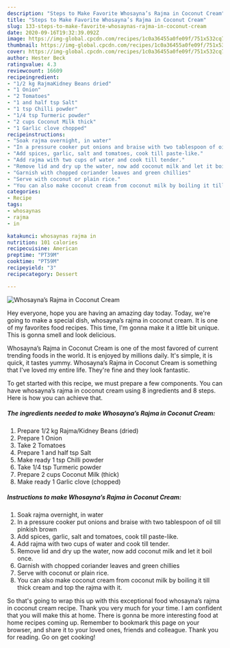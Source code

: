 ```yaml
---
description: "Steps to Make Favorite Whosayna’s Rajma in Coconut Cream"
title: "Steps to Make Favorite Whosayna’s Rajma in Coconut Cream"
slug: 133-steps-to-make-favorite-whosaynas-rajma-in-coconut-cream
date: 2020-09-16T19:32:39.092Z
image: https://img-global.cpcdn.com/recipes/1c0a36455a0fe09f/751x532cq70/whosaynas-rajma-in-coconut-cream-recipe-main-photo.jpg
thumbnail: https://img-global.cpcdn.com/recipes/1c0a36455a0fe09f/751x532cq70/whosaynas-rajma-in-coconut-cream-recipe-main-photo.jpg
cover: https://img-global.cpcdn.com/recipes/1c0a36455a0fe09f/751x532cq70/whosaynas-rajma-in-coconut-cream-recipe-main-photo.jpg
author: Hester Beck
ratingvalue: 4.3
reviewcount: 16609
recipeingredient:
- "1/2 kg RajmaKidney Beans dried"
- "1 Onion"
- "2 Tomatoes"
- "1 and half tsp Salt"
- "1 tsp Chilli powder"
- "1/4 tsp Turmeric powder"
- "2 cups Coconut Milk thick"
- "1 Garlic clove chopped"
recipeinstructions:
- "Soak rajma overnight, in water"
- "In a pressure cooker put onions and braise with two tablespoon of oil till pinkish brown"
- "Add spices, garlic, salt and tomatoes, cook till paste-like."
- "Add rajma with two cups of water and cook till tender."
- "Remove lid and dry up the water, now add coconut milk and let it boil once."
- "Garnish with chopped coriander leaves and green chillies"
- "Serve with coconut or plain rice."
- "You can also make coconut cream from coconut milk by boiling it till thick cream and top the rajma with it."
categories:
- Recipe
tags:
- whosaynas
- rajma
- in

katakunci: whosaynas rajma in 
nutrition: 101 calories
recipecuisine: American
preptime: "PT39M"
cooktime: "PT59M"
recipeyield: "3"
recipecategory: Dessert

---
```



![Whosayna’s Rajma in Coconut Cream](https://img-global.cpcdn.com/recipes/1c0a36455a0fe09f/751x532cq70/whosaynas-rajma-in-coconut-cream-recipe-main-photo.jpg)

Hey everyone, hope you are having an amazing day today. Today, we're going to make a special dish, whosayna’s rajma in coconut cream. It is one of my favorites food recipes. This time, I'm gonna make it a little bit unique. This is gonna smell and look delicious.



Whosayna’s Rajma in Coconut Cream is one of the most favored of current trending foods in the world. It is enjoyed by millions daily. It's simple, it is quick, it tastes yummy. Whosayna’s Rajma in Coconut Cream is something that I've loved my entire life. They're fine and they look fantastic.


To get started with this recipe, we must prepare a few components. You can have whosayna’s rajma in coconut cream using 8 ingredients and 8 steps. Here is how you can achieve that.

<!--inarticleads1-->

##### The ingredients needed to make Whosayna’s Rajma in Coconut Cream:

1. Prepare 1/2 kg Rajma/Kidney Beans (dried)
1. Prepare 1 Onion
1. Take 2 Tomatoes
1. Prepare 1 and half tsp Salt
1. Make ready 1 tsp Chilli powder
1. Take 1/4 tsp Turmeric powder
1. Prepare 2 cups Coconut Milk (thick)
1. Make ready 1 Garlic clove (chopped)




<!--inarticleads2-->

##### Instructions to make Whosayna’s Rajma in Coconut Cream:

1. Soak rajma overnight, in water
1. In a pressure cooker put onions and braise with two tablespoon of oil till pinkish brown
1. Add spices, garlic, salt and tomatoes, cook till paste-like.
1. Add rajma with two cups of water and cook till tender.
1. Remove lid and dry up the water, now add coconut milk and let it boil once.
1. Garnish with chopped coriander leaves and green chillies
1. Serve with coconut or plain rice.
1. You can also make coconut cream from coconut milk by boiling it till thick cream and top the rajma with it.




So that's going to wrap this up with this exceptional food whosayna’s rajma in coconut cream recipe. Thank you very much for your time. I am confident that you will make this at home. There is gonna be more interesting food at home recipes coming up. Remember to bookmark this page on your browser, and share it to your loved ones, friends and colleague. Thank you for reading. Go on get cooking!
